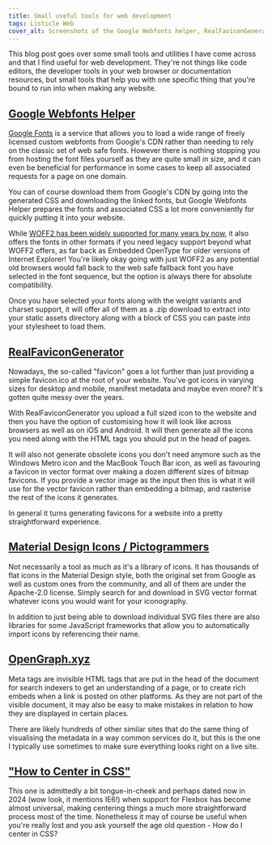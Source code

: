 ```yaml
---
title: Small useful tools for web development
tags: Listicle Web
cover_alt: Screenshots of the Google Webfonts helper, RealFaviconGenerator and Pictogrammers websites stacked on top of eachother.
---
```


This blog post goes over some small tools and utilities I have come across and that I find useful for web development. They're not things like code editors, the developer tools in your web browser or documentation resources, but small tools that help you with one specific thing that you're bound to run into when making any website.

<!--more-->

## [Google Webfonts Helper](https://gwfh.mranftl.com/fonts)
[Google Fonts](https://fonts.google.com/) is a service that allows you to load a wide range of freely licensed custom webfonts from Google's CDN rather than needing to rely on the classic set of web safe fonts. However there is nothing stopping you from hosting the font files yourself as they are quite small in size, and it can even be beneficial for performance in some cases to keep all associated requests for a page on one domain.

You can of course download them from Google's CDN by going into the generated CSS and downloading the linked fonts, but Google Webfonts Helper prepares the fonts and associated CSS a lot more conveniently for quickly putting it into your website.

While [WOFF2 has been widely supported for many years by now](https://caniuse.com/woff2), it also offers the fonts in other formats if you need legacy support beyond what WOFF2 offers, as far back as Embedded OpenType for older versions of Internet Explorer! You're likely okay going with just WOFF2 as any potential old browsers would fall back to the web safe fallback font you have selected in the font sequence, but the option is always there for absolute compatibility.

Once you have selected your fonts along with the weight variants and charset support, it will offer all of them as a .zip download to extract into your static assets directory along with a block of CSS you can paste into your stylesheet to load them.

## [RealFaviconGenerator](https://realfavicongenerator.net/)
Nowadays, the so-called "favicon" goes a lot further than just providing a simple favicon.ico at the root of your website. You've got icons in varying sizes for desktop and mobile, manifest metadata and maybe even more? It's gotten quite messy over the years.

With RealFaviconGenerator you upload a full sized icon to the website and then you have the option of customising how it will look like across browsers as well as on iOS and Android. It will then generate all the icons you need along with the HTML tags you should put in the head of pages.

It will also not generate obsolete icons you don't need anymore such as the Windows Metro icon and the MacBook Touch Bar icon, as well as favouring a favicon in vector format over making a dozen different sizes of bitmap favicons. If you provide a vector image as the input then this is what it will use for the vector favicon rather than embedding a bitmap, and rasterise the rest of the icons it generates.

In general it turns generating favicons for a website into a pretty straightforward experience.

## [Material Design Icons / Pictogrammers](https://pictogrammers.com/library/mdi/)
Not necessarily a tool as much as it's a library of icons. It has thousands of flat icons in the Material Design style, both the original set from Google as well as custom ones from the community, and all of them are under the Apache-2.0 license. Simply search for and download in SVG vector format whatever icons you would want for your iconography.

In addition to just being able to download individual SVG files there are also libraries for some JavaScript frameworks that allow you to automatically import icons by referencing their name.

## [OpenGraph.xyz](https://opengraph.xyz)
Meta tags are invisible HTML tags that are put in the head of the document for search indexers to get an understanding of a page, or to create rich embeds when a link is posted on other platforms. As they are not part of the visible document, it may also be easy to make mistakes in relation to how they are displayed in certain places.

There are likely hundreds of other similar sites that do the same thing of visualising the metadata in a way common services do it, but this is the one I typically use sometimes to make sure everything looks right on a live site.

## ["How to Center in CSS"](http://howtocenterincss.com)
This one is admittedly a bit tongue-in-cheek and perhaps dated now in 2024 (wow look, it mentions IE6!) when support for Flexbox has become almost universal, making centering things a much more straightforward process most of the time. Nonetheless it may of course be useful when you're really lost and you ask yourself the age old question - How do I center in CSS?
